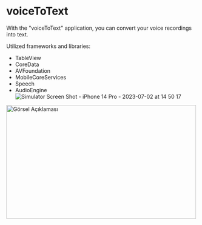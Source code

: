 # voiceToText
With the "voiceToText" application, you can convert your voice recordings into text.

Utilized frameworks and libraries:
- TableView
- CoreData
- AVFoundation
- MobileCoreServices
- Speech
- AudioEngine
![Simulator Screen Shot - iPhone 14 Pro - 2023-07-02 at 14 50 17](https://github.com/eminemrak/voiceToText/assets/65747238/44617f71-e60b-471b-bcbb-fa4557972d0d)
<img src="resim_yolu.jpg" alt="Görsel Açıklaması" width="500" height="300">

